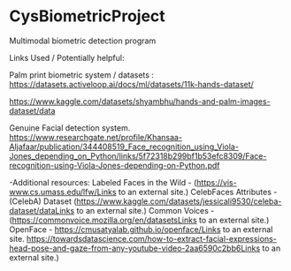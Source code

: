 # CysBiometricProject
Multimodal biometric detection program

Links Used / Potentially helpful:

Palm print biometric system / datasets :
https://datasets.activeloop.ai/docs/ml/datasets/11k-hands-dataset/

https://www.kaggle.com/datasets/shyambhu/hands-and-palm-images-dataset/data


Genuine Facial detection system.
https://www.researchgate.net/profile/Khansaa-Aljafaar/publication/344408519_Face_recognition_using_Viola-Jones_depending_on_Python/links/5f72318b299bf1b53efc8309/Face-recognition-using-Viola-Jones-depending-on-Python.pdf



-Additional resources:
Labeled Faces in the Wild - (https://vis-www.cs.umass.edu/lfw/Links to an external site.)
CelebFaces Attributes - (CelebA) Dataset (https://www.kaggle.com/datasets/jessicali9530/celeba-dataset/dataLinks to an external site.)
Common Voices - (https://commonvoice.mozilla.org/en/datasetsLinks to an external site.)
OpenFace - https://cmusatyalab.github.io/openface/Links to an external site.
https://towardsdatascience.com/how-to-extract-facial-expressions-head-pose-and-gaze-from-any-youtube-video-2aa6590c2bb6Links to an external site.)
